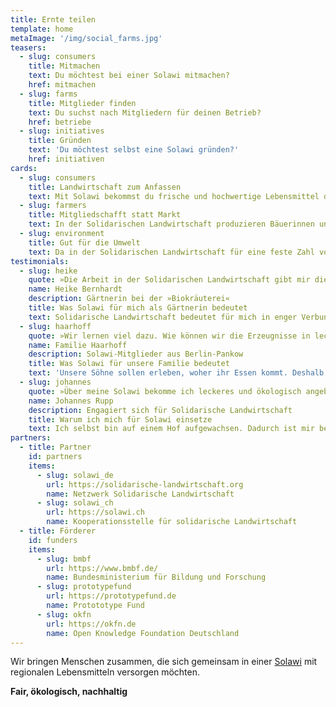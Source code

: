 ```yaml
---
title: Ernte teilen
template: home
metaImage: '/img/social_farms.jpg'
teasers:
  - slug: consumers
    title: Mitmachen
    text: Du möchtest bei einer Solawi mitmachen?
    href: mitmachen
  - slug: farms
    title: Mitglieder finden
    text: Du suchst nach Mitgliedern für deinen Betrieb?
    href: betriebe
  - slug: initiatives
    title: Gründen
    text: 'Du möchtest selbst eine Solawi gründen?'
    href: initiativen
cards:
  - slug: consumers
    title: Landwirtschaft zum Anfassen
    text: Mit Solawi bekommst du frische und hochwertige Lebensmittel direkt von deinem Hof. Du erhältst Einblick in die Erzeugung deiner Lebensmittel, kannst bei Mitmachtagen mithelfen und lernst interessante Menschen kennen.
  - slug: farmers
    title: Mitgliedschafft statt Markt
    text: In der Solidarischen Landwirtschaft produzieren Bäuerinnen und Bauern nicht mehr für den Markt, sondern für einen feste Zahl von Verbraucher*innen. Diese Mitglieder verpflichten sich für ein Wirtschaftsjahr, einen festen Betrag an den landwirtschaftlichen Betrieb zu zahlen und gelegentlich in der Landwirtschaft mitzuhelfen.
  - slug: environment
    title: Gut für die Umwelt
    text: Da in der Solidarischen Landwirtschaft für eine feste Zahl von Abnehmern in der Region produziert wird, verkürzen sich Transportwege und es müssen weniger Lebensmittel weggeworfen werden. Auch der Verpackungsmüll wird stark reduziert, da auf Einwegverpackungen verzichtet werden kann.
testimonials:
  - slug: heike
    quote: »Die Arbeit in der Solidarischen Landwirtschaft gibt mir die Möglichkeit zusammen in einer Gemeinschaft mit anderen Menschen etwas sinnvolles zu tun und wichtige Dinge zu bewegen. Das macht mich zufrieden und glücklich.«
    name: Heike Bernhardt
    description: Gärtnerin bei der »Biokräuterei«
    title: Was Solawi für mich als Gärtnerin bedeutet
    text: Solidarische Landwirtschaft bedeutet für mich in enger Verbundenheit mit der Natur zu arbeiten. Losgelöst von der Produktion für den Markt kann ich zum Beispiel unseren Anbau besser an das Wetter anpassen und damit ressourcenschonender produzieren. Wir können Zeit und Resourcen in Humusaufbau und Bodenfruchtbarkeit zu investieren und neue Dinge ausprobieren. Genau das braucht die Landwirtschaft, um auf den Klimawandel reagieren zu können. Die ganzjährige Versorgung von ca. 300 Menschen mit Gemüse ist eine Herausfordung bei der wir Ernte und Risiken teilen. Solawi ermöglicht den stetigen Austausch zwischen Erzeugern und Verbrauchern. Den braucht es, um eine kleinbäuerliche Landwirtschaft zu erhalten und die regionale Versorgung mit Lebensmitteln zu sichern.
  - slug: haarhoff
    quote: »Wir lernen viel dazu. Wie können wir die Erzeugnisse in leckere Rezepte umwandeln, haltbar machen und am besten lagern? So erobern wir uns Schritt für Schritt unsere Ernährungssouveränität zurück.«
    name: Familie Haarhoff
    description: Solawi-Mitglieder aus Berlin-Pankow
    title: Was Solawi für unsere Familie bedeutet
    text: 'Unsere Söhne sollen erleben, woher ihr Essen kommt. Deshalb: Raus aus der alltäglichen Supermarkt-Komfortzone und Gemüse ernten bei den Mitmachtagen! Das macht uns bewusst, wie kostbar diese Erzeugnisse sind. An der Solidarischen Landwirtschaft ist uns auch die Gemeinschaft wichtig, vor allem die Begleitung der Gärtnerinnen und Gärtner durch das Jahr. Dieser Austausch bringt einen Erkenntnisgewinn, der sich bei uns tief verankert hat: Wir sind abhängig von einer gesunden Natur und von einem widerstandsfähigen und gesunden Boden. Zukünftige Herausforderungen können wir nur gemeinsam bestehen! Diese Erfahrung wünsche ich noch viel mehr Menschen.'
  - slug: johannes
    quote: »Über meine Solawi bekomme ich leckeres und ökologisch angebautes Gemüse. Und ich lerne die Menschen kennen, die sich bei Sonne, Wind und Regen um den Anbau und die Pflege meiner Lebensmittel kümmern.«
    name: Johannes Rupp
    description: Engagiert sich für Solidarische Landwirtschaft
    title: Warum ich mich für Solawi einsetze
    text: Ich selbst bin auf einem Hof aufgewachsen. Dadurch ist mir bewusst, wie anstrengend die Arbeit in der Landwirtschaft ist und wie hart jeder Euro verdient wird. Die Tragweite des Irrsinns der Agrarpolitik konnte ich erst später, nach Jugend auf dem Hof, überblicken. Meines Erachtens bedarf es dringend einer Agrarwende. Mein Wirken in der Solawi sehe ich als einen kleinen aber gleichzeitig sehr wichtigen Beitrag.
partners:
  - title: Partner
    id: partners
    items:
      - slug: solawi_de
        url: https://solidarische-landwirtschaft.org
        name: Netzwerk Solidarische Landwirtschaft
      - slug: solawi_ch
        url: https://solawi.ch
        name: Kooperationsstelle für solidarische Landwirtschaft
  - title: Förderer
    id: funders
    items:
      - slug: bmbf
        url: https://www.bmbf.de/
        name: Bundesministerium für Bildung und Forschung
      - slug: prototypefund
        url: https://prototypefund.de
        name: Protototype Fund
      - slug: okfn
        url: https://okfn.de
        name: Open Knowledge Foundation Deutschland
---
```


Wir bringen Menschen zusammen, die sich gemeinsam in einer [Solawi](/solawi) mit regionalen Lebensmitteln versorgen&nbsp;möchten.

**Fair, ökologisch, nachhaltig**
